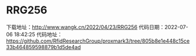 # RRG256
下载地址：http://www.wangk.cn/2022/04/23/RRG256
代码日期：2022-07-06 18:42:25
代码地址：https://github.com/RfidResearchGroup/proxmark3/tree/805b8e1e448c15ce33b464859598879b1d5de4ad
